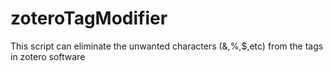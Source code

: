 # zoteroTagModifier
This script can eliminate the unwanted characters (&amp;,%,$,etc) from the tags in zotero software
